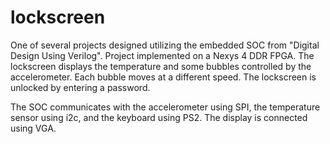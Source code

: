 # lockscreen
One of several projects designed utilizing the embedded SOC from "Digital Design Using Verilog". 
Project implemented on a Nexys 4 DDR FPGA. The lockscreen displays the temperature and some 
bubbles controlled by the accelerometer. Each bubble moves at a different speed. The lockscreen 
is unlocked by entering a password. 

The SOC communicates with the accelerometer using SPI, the temperature sensor using i2c, and 
the keyboard using PS2. The display is connected using VGA. 
